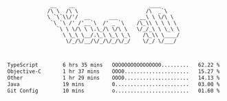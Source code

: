 <div align="center">
<pre><code>
 __    __                        ____      
/\ \  /\ \                      /\  _`\    
\ `\`\\/'/  __      ___       __\ \ \/\ \  
 `\ `\ /' /'__`\  /' _ `\    /\_\\ \ \ \ \ 
   `\ \ \/\ \ \.\_/\ \/\ \   \/_/_\ \ \_\ \
     \ \_\ \__/.\_\ \_\ \_\    /\_\\ \____/
      \/_/\/__/\/_/\/_/\/_/    \/_/ \/___/ 
                                           

</code></pre>

<!--START_SECTION:waka-->

```txt
TypeScript        6 hrs 35 mins   OOOOOOOOOOOOOOO0.........   62.22 %
Objective-C       1 hr 37 mins    OOO0.....................   15.27 %
Other             1 hr 29 mins    OOO0.....................   14.13 %
Java              19 mins         0........................   03.00 %
Git Config        10 mins         o........................   01.60 %
```

<!--END_SECTION:waka-->
